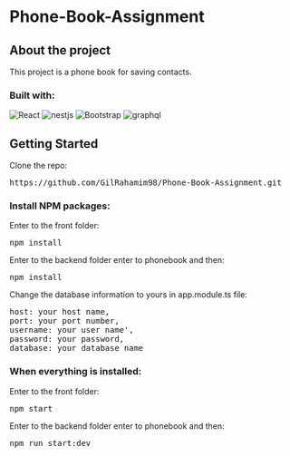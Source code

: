 # Phone-Book-Assignment
## About the project

This project is a phone book for saving contacts.

<h3>Built with:</h3>
<img src="https://camo.githubusercontent.com/268ac512e333b69600eb9773a8f80b7a251f4d6149642a50a551d4798183d621/68747470733a2f2f696d672e736869656c64732e696f2f62616467652f52656163742d3230323332413f7374796c653d666f722d7468652d6261646765266c6f676f3d7265616374266c6f676f436f6c6f723d363144414642" alt="React" data-canonical-src="https://img.shields.io/badge/React-20232A?style=for-the-badge&amp;logo=react&amp;logoColor=61DAFB" style="max-width: 100%;">
<img src="https://img.shields.io/badge/-%20NestJS-black?style=for-the-badge&logo=nestjs&logoColor=red" alt="nestjs" style="max-width: 100%;">
<img src="https://camo.githubusercontent.com/b13ed67c809178963ce9d538175b02649800772be1ce0cb02da5879e5614e236/68747470733a2f2f696d672e736869656c64732e696f2f62616467652f426f6f7473747261702d3536334437433f7374796c653d666f722d7468652d6261646765266c6f676f3d626f6f747374726170266c6f676f436f6c6f723d7768697465" alt="Bootstrap" data-canonical-src="https://img.shields.io/badge/Bootstrap-563D7C?style=for-the-badge&amp;logo=bootstrap&amp;logoColor=white" style="max-width: 100%;">
<img src="https://img.shields.io/badge/-%20GraphQL-purple?style=for-the-badge&logo=graphql&logoColor=black" alt="graphql" style="max-width: 100%;">



## Getting Started

Clone the repo:
<pre>https://github.com/GilRahamim98/Phone-Book-Assignment.git</pre>

### Install NPM packages:
Enter to the front folder:
<pre>npm install</pre>
Enter to the backend folder enter to phonebook and then:
<pre>npm install</pre>

Change the database information to yours in app.module.ts file:
<pre>host: your host name,
port: your port number,
username: your user name',
password: your password,
database: your database name</pre>

### When everything is installed:
Enter to the front folder:
<pre>npm start</pre>
Enter to the backend folder enter to phonebook and then:
<pre>npm run start:dev</pre>




